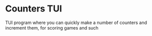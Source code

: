 # Counters TUI

TUI program where you can quickly make a number of counters and increment them, for scoring games and such
